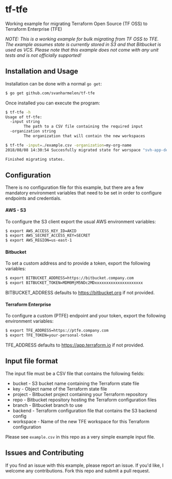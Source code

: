 # tf-tfe
Working example for migrating Terraform Open Source (TF OSS) to Terraform Enterprise (TFE)

_NOTE: This is a working example for bulk migrating from TF OSS to TFE. The
example assumes state is currently stored in S3 and that Bitbucket is used as VCS.
Please note that this example does not come with any unit tests and is not
officially supported!_

## Installation and Usage

Installation can be done with a normal `go get`:

```sh
$ go get github.com/svanharmelen/tf-tfe
```

Once installed you can execute the program:

```sh
$ tf-tfe -h
Usage of tf-tfe:
  -input string
        The path to a CSV file containing the required input
  -organization string
        The organization that will contain the new workspaces

$ tf-tfe -input=./example.csv -organization=my-org-name
2018/08/08 14:30:54 Succesfully migrated state for worspace "svh-app-default"

Finished migrating states.
```

## Configuration

There is no configuration file for this example, but there are a few mandatory
environment variables that need to be set in order to configure endpoints and
credentials.

#### AWS - S3

To configure the S3 client export the usual AWS environment variables:

```sh
$ export AWS_ACCESS_KEY_ID=AKID
$ export AWS_SECRET_ACCESS_KEY=SECRET
$ export AWS_REGION=us-east-1
```

#### Bitbucket

To set a custom address and to provide a token, export the following variables:

```sh
$ export BITBUCKET_ADDRESS=https://bitbucket.company.com
$ export BITBUCKET_TOKEN=MDM0MjM5NDc2MDxxxxxxxxxxxxxxxxxxxxx
```

BITBUCKET_ADDRESS defaults to https://bitbucket.org if not provided.

#### Terraform Enterprise

To configure a custom (PTFE) endpoint and your token, export the following
environment variables:

```sh
$ export TFE_ADDRESS=https://ptfe.company.com
$ export TFE_TOKEN=your-personal-token
```

TFE_ADDRESS defaults to https://app.terraform.io if not provided.

## Input file format

The input file must be a CSV file that contains the following fields:

  * bucket - S3 bucket name containing the Terraform state file
  * key - Object name of the Terraform state file
  * project - Bitbucket project containing your Terraform repository
  * repo - Bitbucket repository hosting the Terraform configuration files
  * branch - Bitbucket branch to use
  * backend - Terraform configuration file that contains the S3 backend config
  * workspace - Name of the new TFE workspace for this Terraform configuration

Please see `example.csv` in this repo as a very simple example input file.

## Issues and Contributing

If you find an issue with this example, please report an issue. If you'd
like, I welcome any contributions. Fork this repo and submit a pull
request.

